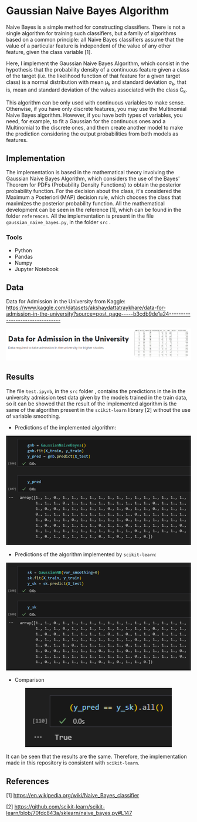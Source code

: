 # Gaussian Naive Bayes Algorithm

Naive Bayes is a simple method for constructing classifiers. There is not a single algorithm for training such classifiers, but a family of algorithms based on a common principle: all Naive Bayes classifiers assume that the value of a particular feature is independent of the value of any other feature, given the class variable [1]. 

Here, I implement the Gaussian Naive Bayes Algorithm, which consist in the hypothesis that the probability density of a continuous feature given a class of the target (i.e. the likelihood function of that feature for a given target class) is a normal distribution with mean &mu;<sub>k</sub> and standard deviation &sigma;<sub>k</sub>, that is, mean and standard deviation of the values associated with the class C<sub>k</sub>. 

This algorithm can be only used with continuous variables to make sense. Otherwise, if you have only discrete features, you may use the Multinomial Naive Bayes algorithm. However, if you have both types of variables, you need, for example, to fit a Gaussian for the continuous ones and a Multinomial to the discrete ones, and them create another model to make the prediction considering the output probabilities from both models as features.

## Implementation

The implementation is based in the mathematical theory involving the Gaussian Naive Bayes Algorithm, which considers the use of the Bayes' Theorem for PDFs (Probability Density Functions) to obtain the posterior probability function. For the decision about the class, it's considered the Maximum a Posteriori (MAP) decision rule, which chooses the class that maximizes the posterior probability function. All the mathematical development can be seen in the reference [1], which can be found in the folder `references`. All the implementation is present in the file `gaussian_naive_bayes.py`, in the folder `src` .

### Tools

- Python
- Pandas
- Numpy
- Jupyter Notebook

## Data

Data for Admission in the University from Kaggle: https://www.kaggle.com/datasets/akshaydattatraykhare/data-for-admission-in-the-university?source=post_page-----b3cdb9de1a24--------------------------------

<p align="center">
    <img width="800" src="https://github.com/Samirnunes/ml-algorithms-from-scratch/blob/main/linear_regression/images/data.png" alt="Material Bread logo">
<p>

## Results

The file `test.ipynb`, in the `src` folder , contains the predictions in the in the university admission test data given by the models trained in the train data, so it can be showed that the result of the implemented algorithm is the same of the algorithm present in the `scikit-learn` library [2] without the use of variable smoothing.

- Predictions of the implemented algorithm:

<p align="center">
    <img width="600" src="https://github.com/Samirnunes/ml-algorithms-from-scratch/blob/main/naive_bayes/images/prediction_implemented_model.png" alt="Material Bread logo">
<p>

- Predictions of the algorithm implemented by `scikit-learn`:

<p align="center">
    <img width="600" src="https://github.com/Samirnunes/ml-algorithms-from-scratch/blob/main/naive_bayes/images/prediction_sklearn_model.png" alt="Material Bread logo">
<p>

- Comparison

<p align="center">
    <img width="400" src="https://github.com/Samirnunes/ml-algorithms-from-scratch/blob/main/naive_bayes/images/comparison.png" alt="Material Bread logo">
<p>

It can be seen that the results are the same. Therefore, the implementation made in this repository is consistent with `scikit-learn`.

## References

[1] https://en.wikipedia.org/wiki/Naive_Bayes_classifier

[2] https://github.com/scikit-learn/scikit-learn/blob/70fdc843a/sklearn/naive_bayes.py#L147
